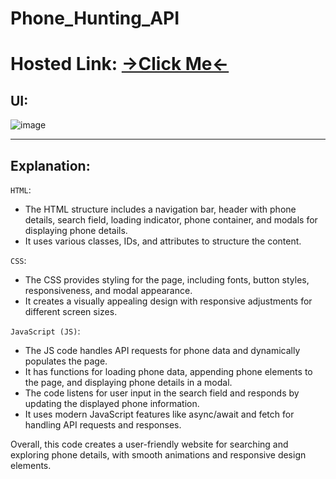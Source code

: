 # Phone_Hunting_API
# Hosted Link: [→Click Me←](https://mayankkatheriya.github.io/Phone_Hunting_API/)

## UI:
![image](https://github.com/Mayankkatheriya/Phone_Hunting_API/assets/128832286/9b8b822c-c218-4afa-bd44-0746b2b561c5)

---

## Explanation:

`HTML`:

* The HTML structure includes a navigation bar, header with phone details, search field, loading indicator, phone container, and modals for displaying phone details.
* It uses various classes, IDs, and attributes to structure the content.

`CSS`:

* The CSS provides styling for the page, including fonts, button styles, responsiveness, and modal appearance.
* It creates a visually appealing design with responsive adjustments for different screen sizes.

`JavaScript (JS)`:

* The JS code handles API requests for phone data and dynamically populates the page.
* It has functions for loading phone data, appending phone elements to the page, and displaying phone details in a modal.
* The code listens for user input in the search field and responds by updating the displayed phone information.
* It uses modern JavaScript features like async/await and fetch for handling API requests and responses.

Overall, this code creates a user-friendly website for searching and exploring phone details, with smooth animations and responsive design elements.
